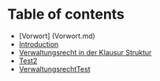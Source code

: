# Table of contents

* [Vorwort] (Vorwort.md)
* [Introduction](README.md)
* [Verwaltungsrecht in der Klausur Struktur](verwaltungsrecht-in-der-klausur-struktur.md)
* [Test2](test2.md)
* [VerwaltungsrechtTest](verwaltungsrechttest.md)

